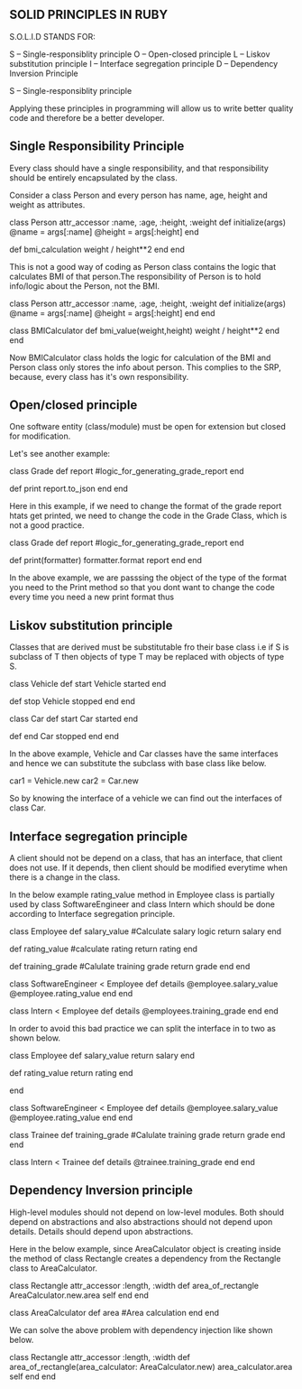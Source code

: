 SOLID PRINCIPLES IN RUBY
------------------------

S.O.L.I.D STANDS FOR:

S – Single-responsiblity principle
O – Open-closed principle
L – Liskov substitution principle
I – Interface segregation principle
D – Dependency Inversion Principle

S – Single-responsiblity principle 


Applying these principles in programming will allow us to write better quality code and therefore be a better developer.

Single Responsibility Principle
-------------------------------

Every class should have a single responsibility, and that responsibility should be entirely encapsulated by the class.

Consider a class Person and every person has name, age, height and weight as attributes.

class Person
  attr_accessor :name, :age, :height, :weight
  def initialize(args)
    @name = args[:name]
    @height = args[:height]
  end

  def bmi_calculation
    weight / height**2
  end
end


This is not a good way of coding as Person class contains the logic that calculates BMI of that person.The responsibility of Person is to hold info/logic about the Person, not the BMI. 

class Person
  attr_accessor :name, :age, :height, :weight
  def initialize(args)
    @name = args[:name]
    @height = args[:height]
  end
end

class BMICalculator
  def bmi_value(weight,height)
    weight / height**2
  end
end

Now BMICalculator class holds the logic for calculation of the BMI and Person class  only stores the info about person. This complies to the SRP, because, every class has it's own responsibility.


Open/closed principle
---------------------

One software entity (class/module) must be open for extension but closed for modification.

Let's see another example:

class Grade
  def report
    #logic_for_generating_grade_report
  end

  def print
  	report.to_json
  end
end

Here in this example, if we need to change the format of the grade report htats get printed, we need to change the code in the Grade Class, which is not a good practice.

class Grade
  def report
    #logic_for_generating_grade_report
  end

  def print(formatter)
  	formatter.format report
  end
end

In the above example, we are passsing the object of the type of the format you need to the Print method so that you dont want to change the code every time you need a new print format thus 


Liskov substitution principle
-----------------------------

Classes that are derived must be substitutable fro their base class i.e if S is subclass of T then objects of type T may be replaced with objects of type S.

class Vehicle
  def start
  	Vehicle started
  end

  def stop
  	Vehicle stopped
  end
end

class Car
  def start
  	Car started
  end

  def end
    Car stopped
  end
end


In the above example, Vehicle and Car classes have the same interfaces and hence we can substitute the subclass with base class like below.

car1 = Vehicle.new
car2 = Car.new

So by knowing the interface of a vehicle we can find out the interfaces of class Car.


Interface segregation principle
------------------------------

A client should not be depend on a class, that has an interface, that client does not use.
If it depends, then client should be modified everytime when there is a change in the class.

In the below example rating_value method in Employee class is partially used by class SoftwareEngineer and class Intern which should be done according to Interface segregation principle. 

class Employee
  def salary_value
  	#Calculate salary logic
    return salary
  end

  def rating_value
    #calculate rating
  	return rating
  end

  def training_grade
    #Calulate training grade
    return grade
  end
end


class SoftwareEngineer < Employee
  def details
    @employee.salary_value
    @employee.rating_value
  end
end

class Intern < Employee
	def details 
	  @employees.training_grade
	end 
end

In order to avoid this bad practice we can split the interface in to two as shown below.

class Employee
  def salary_value
    return salary
  end

  def rating_value
  	return rating
  end

end

class SoftwareEngineer < Employee
  def details
    @employee.salary_value
    @employee.rating_value
  end
end

class Trainee
  def training_grade
    #Calulate training grade
    return grade
  end
end

class Intern < Trainee
	def details 
	  @trainee.training_grade
	end 
end


Dependency Inversion principle
------------------------------

High-level modules should not depend on low-level modules. Both should depend on abstractions and also abstractions should not depend upon details. Details should depend upon abstractions.

Here in the below example, since AreaCalculator object is creating inside the method of class Rectangle creates a dependency from the Rectangle class to AreaCalculator.

class Rectangle
	attr_accessor :length, :width
	def area_of_rectangle
	 AreaCalculator.new.area self
	end
end

class AreaCalculator
  def area
    #Area calculation
  end
end

We can solve the above problem with dependency injection like shown below.

class Rectangle
	attr_accessor :length, :width
	def area_of_rectangle(area_calculator: AreaCalculator.new)
	 area_calculator.area self
	end
end










